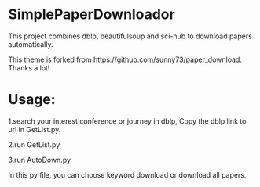 # SimplePaperDownloador
This project combines dblp, beautifulsoup and sci-hub to download papers automatically.

This theme is forked from https://github.com/sunny73/paper_download. Thanks a lot!

# Usage:

1.search your interest conference or journey in dblp, Copy the dblp link to url in GetList.py.

2.run GetList.py 

3.run AutoDown.py 

In this py file, you can choose keyword download or download all papers.

